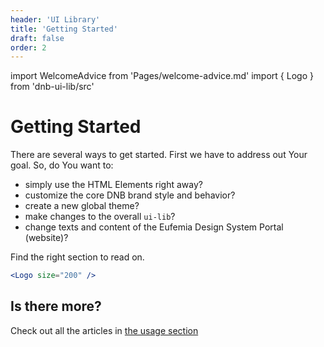```yaml
---
header: 'UI Library'
title: 'Getting Started'
draft: false
order: 2
---
```


import WelcomeAdvice from 'Pages/welcome-advice.md'
import { Logo } from 'dnb-ui-lib/src'

# Getting Started

There are several ways to get started. First we have to address out Your goal. So, do You want to:

- simply use the HTML Elements right away?
- customize the core DNB brand style and behavior?
- create a new global theme?
- make changes to the overall `ui-lib`?
- change texts and content of the Eufemia Design System Portal (website)?

Find the right section to read on.

<!-- prettier-ignore-start -->

<Logo size="200" />

```jsx
<Logo size="200" />
```

## Is there more?

Check out all the articles in [the usage section](/uilib/usage/)

<WelcomeAdvice />

<!-- export default ({ children }) => (
  <div>
    <h1>My Layout</h1>
    <div>{children}</div>
  </div>
) -->

<!-- ```json
[
  {
    "selected_value": "Visible value",
    "outside_value": "1234.56.78901",
    "content": ["1234.56.78901", "Brukskonto - Kari Nordmann"]
  }
]
``` -->
